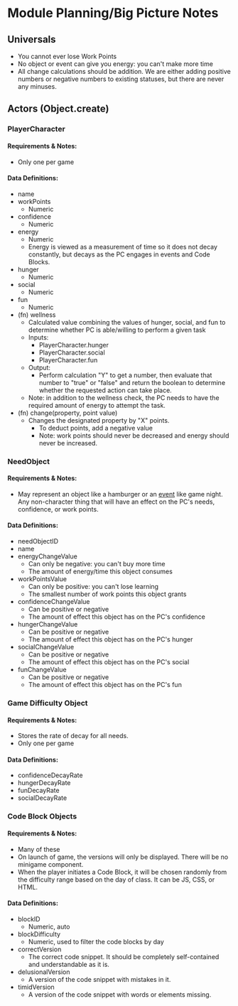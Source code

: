 # Module Planning/Big Picture Notes

## Universals

* You cannot ever lose Work Points
* No object or event can give you energy: you can't make more time
* All change calculations should be addition. We are either adding positive numbers or negative numbers to existing statuses, but there are never any minuses.

## Actors (Object.create)

### PlayerCharacter

#### Requirements & Notes:

* Only one per game

#### Data Definitions:

* name
* workPoints
  * Numeric
* confidence
  * Numeric
* energy
  * Numeric
  * Energy is viewed as a measurement of time so it does not decay constantly, but decays as the PC engages in events and Code Blocks.
* hunger
  * Numeric
* social
  * Numeric
* fun
  * Numeric
* (fn) wellness
  * Calculated value combining the values of hunger, social, and fun to determine whether PC is able/willing to perform a given task
  * Inputs:
    * PlayerCharacter.hunger
    * PlayerCharacter.social
    * PlayerCharacter.fun
  * Output:
    * Perform calculation "Y" to get a number, then evaluate that number to "true" or "false" and return the boolean to determine whether the requested action can take place.
  * Note: in addition to the wellness check, the PC needs to have the required amount of energy to attempt the task.
* (fn) change(property, point value)
  * Changes the designated property by  "X" points.
    * To deduct points, add a negative value
    * Note: work points should never be decreased and energy should never be increased.

### NeedObject

#### Requirements & Notes:

* May represent an object like a hamburger or an [event](./Events.md) like game night. Any non-character thing that will have an effect on the PC's needs, confidence, or work points.

#### Data Definitions:

* needObjectID
* name
* energyChangeValue
  * Can only be negative: you can't buy more time
  * The amount of energy/time this object consumes
* workPointsValue
  * Can only be positive: you can't lose learning
  * The smallest number of work points this object grants
* confidenceChangeValue
  * Can be positive or negative
  * The amount of effect this object has on the PC's confidence
* hungerChangeValue
  * Can be positive or negative
  * The amount of effect this object has on the PC's hunger
* socialChangeValue
  * Can be positive or negative
  * The amount of effect this object has on the PC's social
* funChangeValue
  * Can be positive or negative
  * The amount of effect this object has on the PC's fun

### Game Difficulty Object

#### Requirements & Notes:

* Stores the rate of decay for all needs.
* Only one per game

#### Data Definitions:

* confidenceDecayRate
* hungerDecayRate
* funDecayRate
* socialDecayRate

### Code Block Objects

#### Requirements & Notes:

* Many of these
* On launch of game, the versions will only be displayed. There will be no minigame component.
* When the player initiates a Code Block, it will be chosen randomly from the difficulty range based on the day of class. It can be JS, CSS, or HTML.

#### Data Definitions:

* blockID
  * Numeric, auto
* blockDifficulty
  * Numeric, used to filter the code blocks by day
* correctVersion
  * The correct code snippet. It should be completely self-contained and understandable as it is.
* delusionalVersion
  * A version of the code snippet with mistakes in it.
* timidVersion
  * A version of the code snippet with words or elements missing.
